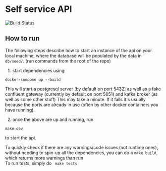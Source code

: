 # Self service API

[![Build Status](https://dfds.visualstudio.com/CloudEngineering/_apis/build/status%2Fselfservice-api?branchName=feature%2F1853-create-better-readme)](https://dfds.visualstudio.com/CloudEngineering/_build/latest?definitionId=3113&branchName=feature%2F1853-create-better-readme)

## How to run
The following steps describe how to start an instance of the api on your local machine, where the database will be populated by the data in `db/seed/`.
(run commands from the root of the repo)


1. start dependencies using
```
docker-compose up --build
```
This will start a postgresql server (by default on port 5432) as well as a fake confluent gateway (currently by default on port 5051) and kafka broker (as well as some other stuff)
This may take a minute. If it fails it's usually because the ports are already in use (often by other docker containers you have running).


2. once the above are up and running, run
```
make dev
```
to start the api.

To quickly check if there are any warnings/code issues (not runtime ones), without needing to spin-up all the dependencies, you can do a ```make build```, which returns more warnings than run<br>
To run tests, simply do ``` make tests```
